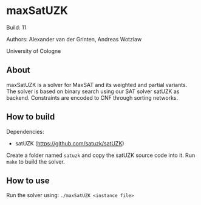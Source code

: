 
# maxSatUZK

Build: 11

Authors: Alexander van der Grinten, Andreas Wotzlaw

University of Cologne

## About

maxSatUZK is a solver for MaxSAT and its weighted and partial variants.
The solver is based on binary search using our SAT solver satUZK as backend.
Constraints are encoded to CNF through sorting networks.

## How to build

Dependencies:
- satUZK (https://github.com/satuzk/satUZK)

Create a folder named `satuzk` and copy the satUZK source code into it.
Run `make` to build the solver.

## How to use

Run the solver using:
`./maxSatUZK <instance file>`

